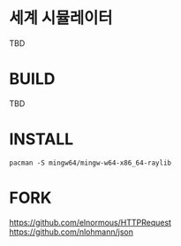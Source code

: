 # 세계 시뮬레이터

TBD

# BUILD

TBD

# INSTALL

```
pacman -S mingw64/mingw-w64-x86_64-raylib
```

# FORK

https://github.com/elnormous/HTTPRequest
https://github.com/nlohmann/json